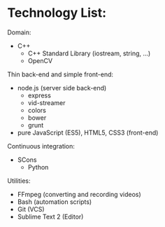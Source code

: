 Technology List:
================

Domain:
- C++
  - C++ Standard Library (iostream, string, ...)
  - OpenCV

Thin back-end and simple front-end:
- node.js (server side back-end)
  - express
  - vid-streamer
  - colors
  - bower
  - grunt
- pure JavaScript (ES5), HTML5, CSS3 (front-end)

Continuous integration:
- SCons
  - Python

Utilities:
- FFmpeg (converting and recording videos)
- Bash (automation scripts)
- Git (VCS)
- Sublime Text 2 (Editor)